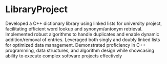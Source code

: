 # LibraryProject
Developed a C++ dictionary library using linked lists for university project, facilitating efficient word lookup and synonym/antonym retrieval. Implemented robust algorithms to handle duplicates and enable dynamic addition/removal of entries. Leveraged both singly and doubly linked lists for optimized data management. Demonstrated proficiency in C++ programming, data structures, and algorithm design while showcasing ability to execute complex software projects effectively
